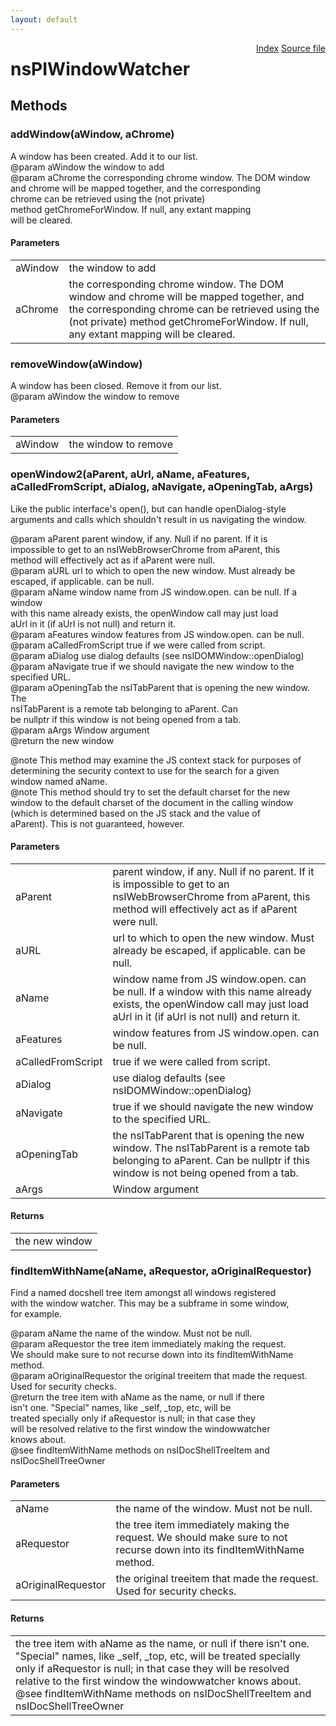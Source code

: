 ```yaml
---
layout: default
---
```

<div class='links' style='float:right'><a href="../index.html">Index</a>
<a href="http://dxr.mozilla.org/mozilla-central/source/embedding/components/windowwatcher/nsPIWindowWatcher.idl">Source file</a>
</div>

# nsPIWindowWatcher #

## Methods ##

### addWindow(aWindow, aChrome) ###
 A window has been created. Add it to our list.  
@param aWindow the window to add  
@param aChrome the corresponding chrome window. The DOM window  
and chrome will be mapped together, and the corresponding  
chrome can be retrieved using the (not private)  
method getChromeForWindow. If null, any extant mapping  
will be cleared.  
  

#### Parameters ####

<table>

<tr>
<td>aWindow</td>
<td>the window to add  
</td>
</tr>

<tr>
<td>aChrome</td>
<td>the corresponding chrome window. The DOM window  
and chrome will be mapped together, and the corresponding  
chrome can be retrieved using the (not private)  
method getChromeForWindow. If null, any extant mapping  
will be cleared.  
</td>
</tr>

</table>

### removeWindow(aWindow) ###
 A window has been closed. Remove it from our list.  
@param aWindow the window to remove  
  

#### Parameters ####

<table>

<tr>
<td>aWindow</td>
<td>the window to remove  
</td>
</tr>

</table>

### openWindow2(aParent, aUrl, aName, aFeatures, aCalledFromScript, aDialog, aNavigate, aOpeningTab, aArgs) ###
 Like the public interface's open(), but can handle openDialog-style  
arguments and calls which shouldn't result in us navigating the window.  
  
@param aParent parent window, if any. Null if no parent.  If it is  
impossible to get to an nsIWebBrowserChrome from aParent, this  
method will effectively act as if aParent were null.  
@param aURL url to which to open the new window. Must already be  
escaped, if applicable. can be null.  
@param aName window name from JS window.open. can be null.  If a window  
with this name already exists, the openWindow call may just load  
aUrl in it (if aUrl is not null) and return it.  
@param aFeatures window features from JS window.open. can be null.  
@param aCalledFromScript true if we were called from script.  
@param aDialog use dialog defaults (see nsIDOMWindow::openDialog)  
@param aNavigate true if we should navigate the new window to the  
specified URL.  
@param aOpeningTab the nsITabParent that is opening the new window. The  
nsITabParent is a remote tab belonging to aParent. Can  
be nullptr if this window is not being opened from a tab.  
@param aArgs Window argument  
@return the new window  
  
@note This method may examine the JS context stack for purposes of  
determining the security context to use for the search for a given  
window named aName.  
@note This method should try to set the default charset for the new  
window to the default charset of the document in the calling window  
(which is determined based on the JS stack and the value of  
aParent).  This is not guaranteed, however.  
  

#### Parameters ####

<table>

<tr>
<td>aParent</td>
<td>parent window, if any. Null if no parent.  If it is  
impossible to get to an nsIWebBrowserChrome from aParent, this  
method will effectively act as if aParent were null.  
</td>
</tr>

<tr>
<td>aURL</td>
<td>url to which to open the new window. Must already be  
escaped, if applicable. can be null.  
</td>
</tr>

<tr>
<td>aName</td>
<td>window name from JS window.open. can be null.  If a window  
with this name already exists, the openWindow call may just load  
aUrl in it (if aUrl is not null) and return it.  
</td>
</tr>

<tr>
<td>aFeatures</td>
<td>window features from JS window.open. can be null.  
</td>
</tr>

<tr>
<td>aCalledFromScript</td>
<td>true if we were called from script.  
</td>
</tr>

<tr>
<td>aDialog</td>
<td>use dialog defaults (see nsIDOMWindow::openDialog)  
</td>
</tr>

<tr>
<td>aNavigate</td>
<td>true if we should navigate the new window to the  
specified URL.  
</td>
</tr>

<tr>
<td>aOpeningTab</td>
<td>the nsITabParent that is opening the new window. The  
nsITabParent is a remote tab belonging to aParent. Can  
be nullptr if this window is not being opened from a tab.  
</td>
</tr>

<tr>
<td>aArgs</td>
<td>Window argument  
</td>
</tr>

</table>

#### Returns ####

<table>

<tr>
<td>the new window  
</td>
</tr>

</table>

### findItemWithName(aName, aRequestor, aOriginalRequestor) ###
  
Find a named docshell tree item amongst all windows registered  
with the window watcher.  This may be a subframe in some window,  
for example.  
  
@param aName the name of the window.  Must not be null.  
@param aRequestor the tree item immediately making the request.  
       We should make sure to not recurse down into its findItemWithName  
       method.  
@param aOriginalRequestor the original treeitem that made the request.  
       Used for security checks.  
@return the tree item with aName as the name, or null if there  
        isn't one.  "Special" names, like _self, _top, etc, will be  
        treated specially only if aRequestor is null; in that case they  
        will be resolved relative to the first window the windowwatcher  
        knows about.  
@see findItemWithName methods on nsIDocShellTreeItem and  
     nsIDocShellTreeOwner  
  

#### Parameters ####

<table>

<tr>
<td>aName</td>
<td>the name of the window.  Must not be null.  
</td>
</tr>

<tr>
<td>aRequestor</td>
<td>the tree item immediately making the request.  
       We should make sure to not recurse down into its findItemWithName  
       method.  
</td>
</tr>

<tr>
<td>aOriginalRequestor</td>
<td>the original treeitem that made the request.  
       Used for security checks.  
</td>
</tr>

</table>

#### Returns ####

<table>

<tr>
<td>the tree item with aName as the name, or null if there  
        isn't one.  "Special" names, like _self, _top, etc, will be  
        treated specially only if aRequestor is null; in that case they  
        will be resolved relative to the first window the windowwatcher  
        knows about.  
@see findItemWithName methods on nsIDocShellTreeItem and  
     nsIDocShellTreeOwner  
</td>
</tr>

</table>
